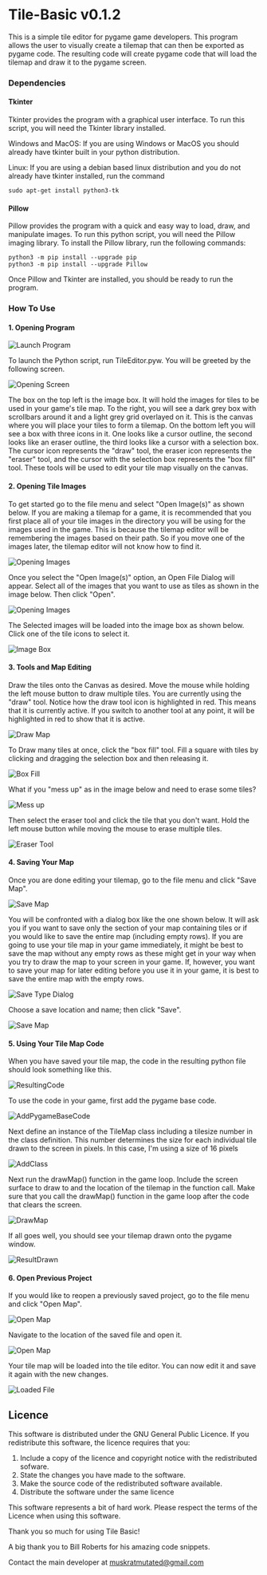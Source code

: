 # Tile-Basic v0.1.2
This is a simple tile editor for pygame game developers. This program allows the user to visually create a tilemap that can then be exported as pygame code. The resulting code will create pygame code that will load the tilemap and draw it to the pygame screen.

### Dependencies
#### Tkinter
Tkinter provides the program with a graphical user interface. To run this script, you will need the Tkinter library installed. 

Windows and MacOS:
  If you are using Windows or MacOS you should already have tkinter built in your python distribution.

Linux:
  If you are using a debian based linux distribution and you do not already have tkinter installed, run the command
  ```
  sudo apt-get install python3-tk
  ```
#### Pillow
Pillow provides the program with a quick and easy way to load, draw, and manipulate images. To run this python script, you will need the Pillow imaging library. To install the Pillow library, run the following commands:

```
python3 -m pip install --upgrade pip
python3 -m pip install --upgrade Pillow
```
Once Pillow and Tkinter are installed, you should be ready to run the program.

### How To Use
#### 1. Opening Program
![Launch Program](https://user-images.githubusercontent.com/71729368/135165553-6b96e732-dc10-4fcc-a8f0-abb564947682.jpg)

To launch the Python script, run TileEditor.pyw. You will be greeted by the following screen.

![Opening Screen](https://github.com/Multilingual-Coder/tilebasic/blob/main/content/images/Step2.jpg)



The box on the top left is the image box. It will hold the images for tiles to be used in your game's tile map. To the right, you will see a dark grey box with scrollbars around it and a light grey grid overlayed on it. This is the canvas where you will place your tiles to form a tilemap. On the bottom left you will see a box with three icons in it. One looks like a cursor outline, the second looks like an eraser outline, the third looks like a cursor with a selection box. The cursor icon represents the "draw" tool, the eraser icon represents the "eraser" tool, and the cursor with the selection box represents the "box fill" tool. These tools will be used to edit your tile map visually on the canvas.

#### 2. Opening Tile Images
To get started go to the file menu and select "Open Image(s)" as shown below. If you are making a tilemap for a game, it is recommended that you first place all of your tile images in the directory you will be using for the images used in the game. This is because the tilemap editor will be remembering the images based on their path. So if you move one of the images later, the tilemap editor will not know how to find it.

![Opening Images](https://github.com/Multilingual-Coder/tilebasic/blob/main/content/images/Step3.jpg)

Once you select the "Open Image(s)" option, an Open File Dialog will appear. Select all of the images that you want to use as tiles as shown in the image below. Then click "Open".


![Opening Images](https://github.com/Multilingual-Coder/tilebasic/blob/main/content/images/Step4.jpg)

The Selected images will be loaded into the image box as shown below. Click one of the tile icons to select it.

![Image Box](https://github.com/Multilingual-Coder/tilebasic/blob/main/content/images/Step5.jpg)

#### 3. Tools and Map Editing

Draw the tiles onto the Canvas as desired. Move the mouse while holding the left mouse button to draw multiple tiles. You are currently using the "draw" tool. Notice how the draw tool icon is highlighted in red. This means that it is currently active. If you switch to another tool at any point, it will be highlighted in red to show that it is active.

![Draw Map](https://github.com/Multilingual-Coder/tilebasic/blob/main/content/images/Step6.jpg)

To Draw many tiles at once, click the "box fill" tool. Fill a square with tiles by clicking and dragging the selection box and then releasing it.

![Box Fill](https://github.com/Multilingual-Coder/tilebasic/blob/main/content/images/Step7.jpg)

What if you "mess up" as in the image below and need to erase some tiles?

![Mess up](https://github.com/Multilingual-Coder/tilebasic/blob/main/content/images/Step8.jpg)

Then select the eraser tool and click the tile that you don't want. Hold the left mouse button while moving the mouse to erase multiple tiles.

![Eraser Tool](https://github.com/Multilingual-Coder/tilebasic/blob/main/content/images/Step9.jpg)


#### 4. Saving Your Map

Once you are done editing your tilemap, go to the file menu and click "Save Map".

![Save Map](https://github.com/Multilingual-Coder/tilebasic/blob/main/content/images/Step10.jpg)

You will be confronted with a dialog box like the one shown below. It will ask you if you want to save only the section of your map containing tiles or if you would like to save the entire map (including empty rows). If you are going to use your tile map in your game immediately, it might be best to save the map without any empty rows as these might get in your way when you try to draw the map to your screen in your game. If, however, you want to save your map for later editing before you use it in your game, it is best to save the entire map with the empty rows.

![Save Type Dialog](https://github.com/Multilingual-Coder/tilebasic/blob/main/content/images/Step11.jpg)

Choose a save location and name; then click "Save".

![Save Map](https://github.com/Multilingual-Coder/tilebasic/blob/main/content/images/Step12.jpg)

#### 5. Using Your Tile Map Code
When you have saved your tile map, the code in the resulting python file should look something like this.

![ResultingCode](https://user-images.githubusercontent.com/71729368/135184378-10ec1858-623b-4ffd-ba3b-c5998c58e98f.jpg)

To use the code in your game, first add the pygame base code.

![AddPygameBaseCode](https://user-images.githubusercontent.com/71729368/135184373-6d89de7c-64b6-493b-8e8a-2018b826cc68.jpg)

Next define an instance of the TileMap class including a tilesize number in the class definition. This number determines the size for each individual tile drawn to the screen in pixels. In this case, I'm using a size of 16 pixels

![AddClass](https://user-images.githubusercontent.com/71729368/135184367-15ea51bb-b10d-4988-9dae-544c4e0948ba.jpg)

Next run the drawMap() function in the game loop. Include the screen surface to draw to and the location of the tilemap in the function call. Make sure that you call the drawMap() function in the game loop after the code that clears the screen.

![DrawMap](https://user-images.githubusercontent.com/71729368/135184374-bbfd44dc-abc2-44d4-99a3-124820b1c03c.jpg)

If all goes well, you should see your tilemap drawn onto the pygame window.

![ResultDrawn](https://user-images.githubusercontent.com/71729368/135184376-a9307d06-0c93-4843-b300-f67a8cccf4a0.jpg)

#### 6. Open Previous Project

If you would like to reopen a previously saved project, go to the file menu and click "Open Map".

![Open Map](https://github.com/Multilingual-Coder/tilebasic/blob/main/content/images/Step13.jpg)

Navigate to the location of the saved file and open it.

![Open Map](https://github.com/Multilingual-Coder/tilebasic/blob/main/content/images/Step14.jpg)

Your tile map will be loaded into the tile editor. You can now edit it and save it again with the new changes.

![Loaded File](https://github.com/Multilingual-Coder/tilebasic/blob/main/content/images/Step15.jpg)

## Licence

This software is distributed under the GNU General Public Licence. If you redistribute this software, the licence requires that you:

1. Include a copy of the licence and copyright notice with the redistributed sofware.
2. State the changes you have made to the software.
3. Make the source code of the redistributed software available.
4. Distribute the software under the same licence

This software represents a bit of hard work. Please respect the terms of the Licence when using this software. 

Thank you so much for using Tile Basic!

A big thank you to Bill Roberts for his amazing code snippets.

Contact the main developer at muskratmutated@gmail.com
